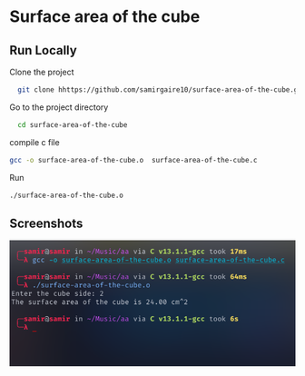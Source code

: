 
# Surface area of the cube




## Run Locally

Clone the project

```bash
  git clone hhttps://github.com/samirgaire10/surface-area-of-the-cube.git
```

Go to the project directory

```bash
  cd surface-area-of-the-cube 
  ```

compile c file

```bash
gcc -o surface-area-of-the-cube.o  surface-area-of-the-cube.c
```

Run 
```bash
./surface-area-of-the-cube.o
```
## Screenshots

![This is an image](./surface-area-of-the-cube.png)
